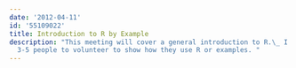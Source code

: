 ```yaml
---
date: '2012-04-11'
id: '55109022'
title: Introduction to R by Example
description: "This meeting will cover a general introduction to R.\_ I hope to get
  3-5 people to volunteer to show how they use R or examples. "
---
```

